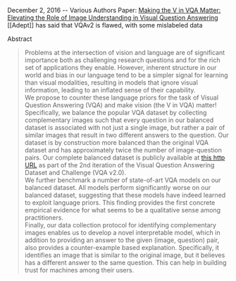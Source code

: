 December 2, 2016 -- Various Authors
Paper: [Making the V in VQA Matter: Elevating the Role of Image Understanding in Visual Question Answering](https://arxiv.org/abs/1612.00837)
[[Adept]] has said that VQAv2 is flawed, with some mislabeled data

Abstract
> Problems at the intersection of vision and language are of significant importance both as challenging research questions and for the rich set of applications they enable. However, inherent structure in our world and bias in our language tend to be a simpler signal for learning than visual modalities, resulting in models that ignore visual information, leading to an inflated sense of their capability.  
> We propose to counter these language priors for the task of Visual Question Answering (VQA) and make vision (the V in VQA) matter! Specifically, we balance the popular VQA dataset by collecting complementary images such that every question in our balanced dataset is associated with not just a single image, but rather a pair of similar images that result in two different answers to the question. Our dataset is by construction more balanced than the original VQA dataset and has approximately twice the number of image-question pairs. Our complete balanced dataset is publicly available at [this http URL](http://www.visualqa.org/) as part of the 2nd iteration of the Visual Question Answering Dataset and Challenge (VQA v2.0).  
> We further benchmark a number of state-of-art VQA models on our balanced dataset. All models perform significantly worse on our balanced dataset, suggesting that these models have indeed learned to exploit language priors. This finding provides the first concrete empirical evidence for what seems to be a qualitative sense among practitioners.  
> Finally, our data collection protocol for identifying complementary images enables us to develop a novel interpretable model, which in addition to providing an answer to the given (image, question) pair, also provides a counter-example based explanation. Specifically, it identifies an image that is similar to the original image, but it believes has a different answer to the same question. This can help in building trust for machines among their users.


